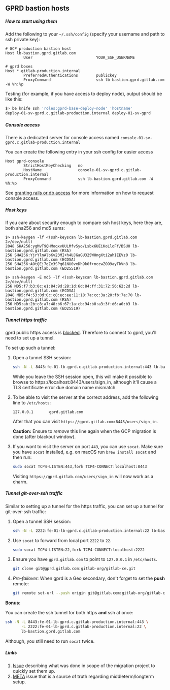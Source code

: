 ## GPRD bastion hosts

##### How to start using them
Add the following to your `~/.ssh/config` (specify your username and path to ssh private key):
```
# GCP production bastion host
Host lb-bastion.gprd.gitlab.com
        User                            YOUR_SSH_USERNAME

# gprd boxes
Host *.gitlab-production.internal
        PreferredAuthentications        publickey
        ProxyCommand                    ssh lb-bastion.gprd.gitlab.com -W %h:%p
```

Testing (for example, if you have access to deploy node), output should be like this:
```bash
$> be knife ssh 'roles:gprd-base-deploy-node' 'hostname'
deploy-01-sv-gprd.c.gitlab-production.internal deploy-01-sv-gprd
```
##### Console access

There is a dedicated server for console access named
`console-01-sv-gprd.c.gitlab-production.internal`

You can create the following entry in your ssh config for easier access

```
Host gprd-console
        StrictHostKeyChecking   no
        HostName                console-01-sv-gprd.c.gitlab-production.internal
        ProxyCommand            ssh lb-bastion.gprd.gitlab.com -W %h:%p
```

See [granting rails or db access](../uncategorized/granting-rails-or-db-access.md) for more
information on how to request console access.

##### Host keys
If you care about security enough to compare ssh host keys, here they are, both sha256 and md5 sums:
```
$> ssh-keygen -lf <(ssh-keyscan lb-bastion.gprd.gitlab.com 2>/dev/null)
2048 SHA256:ygMvT9QHMoqxvUULMfvSyo/Lsbx6UEiKoLloFf/BSU0 lb-bastion.gprd.gitlab.com (RSA)
256 SHA256:YjrYlnAlbKv23MI+h4UJGaGU32SWHngXti2ahIEEVz0 lb-bastion.gprd.gitlab.com (ECDSA)
256 SHA256:AOtQEj7qZx3SPq61NU0vxDh9k0f+nccwZOO9ayTkVn8 lb-bastion.gprd.gitlab.com (ED25519)

$> ssh-keygen -E md5 -lf <(ssh-keyscan lb-bastion.gprd.gitlab.com 2>/dev/null)
256 MD5:f7:b3:0c:e1:84:9d:28:1d:6d:84:ff:31:72:56:62:2d lb-bastion.gprd.gitlab.com (ECDSA)
2048 MD5:f4:53:0d:0c:c8:ec:ee:11:18:7a:cc:3a:20:fb:7a:70 lb-bastion.gprd.gitlab.com (RSA)
256 MD5:ab:2b:c8:a7:48:b6:67:1a:cb:94:b0:a3:3f:d6:a0:b3 lb-bastion.gprd.gitlab.com (ED25519)
```

##### Tunnel https traffic

gprd public https access is [blocked](https://gitlab.com/gitlab-com/migration/issues/359).
Therefore to connect to gprd, you'll need to set up a tunnel.

To set up such a tunnel:

1. Open a tunnel SSH session:

    ```sh
    ssh -N -L 8443:fe-01-lb-gprd.c.gitlab-production.internal:443 lb-bastion.gprd.gitlab.com
    ```

    While you leave the SSH session open, this will make it possible to browse to https://localhost:8443/users/sign_in,
    although it'll cause a TLS certificate error due domain name mismatch.

1. To be able to visit the server at the correct address, add the following line to `/etc/hosts`:

    ```
    127.0.0.1       gprd.gitlab.com
    ```

    After that you can visit `https://gprd.gitlab.com:8443/users/sign_in`.

    **Caution:** Ensure to _remove_ this line again when the GCP migration is done (after blackout window).

1. If you want to visit the server on port `443`, you can use `socat`.
    Make sure you have `socat` installed, e.g. on macOS run `brew install socat` and then run:

    ```sh
    sudo socat TCP4-LISTEN:443,fork TCP4-CONNECT:localhost:8443
    ```

    Visiting `https://gprd.gitlab.com/users/sign_in` will now work as a charm.

##### Tunnel git-over-ssh traffic

Similar to setting up a tunnel for the https traffic, you can set up a
tunnel for git-over-ssh traffic:

1. Open a tunnel SSH session:

    ```sh
    ssh -N -L 2222:fe-01-lb-gprd.c.gitlab-production.internal:22 lb-bastion.gprd.gitlab.com
    ```

1. Use `socat` to forward from local port `2222` to `22`.

    ```sh
    sudo socat TCP4-LISTEN:22,fork TCP4-CONNECT:localhost:2222
    ```

1. Ensure you have `gprd.gitlab.com` to point to `127.0.0.1` in `/etc/hosts`.

    ```sh
    git clone git@gprd.gitlab.com:gitlab-org/gitlab-ce.git
    ```

1. _Pre-failover:_ When gprd is a Geo secondary, don't forget to set the **push** remote:

    ```sh
    git remote set-url --push origin git@gitlab.com:gitlab-org/gitlab-ce.git
    ```

**Bonus**:

You can create the ssh tunnel for both https **and** ssh at once:

```sh
ssh -N -L 8443:fe-01-lb-gprd.c.gitlab-production.internal:443 \
       -L 2222:fe-01-lb-gprd.c.gitlab-production.internal:22 \
       lb-bastion.gprd.gitlab.com
```

Although, you still need to run `socat` twice.

##### Links
 1. [Issue](https://gitlab.com/gitlab-com/migration/issues/299) describing what was done in scope of the migration project to quickly set them up.
 1. [META](https://gitlab.com/gitlab-com/infrastructure/issues/3995) issue that is a source of truth regarding middleterm/longterm setup.
